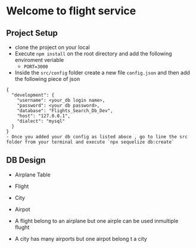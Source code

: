 # Welcome to flight service
## Project Setup
- clone the project on your local
- Execute `npm install` on the root directory and add the following enviroment veriable
    - `PORT=3000`
- Inside the `src/config` folder create a new file `config.json` and then add the following piece of json
```
{
  "development": {
    "username": <your_db login name>,
    "password": <your db password>,
    "database": "Flights_Search_Db_Dev",
    "host": "127.0.0.1",
    "dialect": "mysql"
  }
}
- Once you added your db config as listed aboce , go to line the src folder from your terminal and execute `npx sequelize db:create`
```
## DB Design 
  - Airplane Table
  - Flight
  - City
  - Airpot

- A flight belong to an airplane but one airple can be used inmultiple flught
- A city has many airports but one airpot belong t a city
